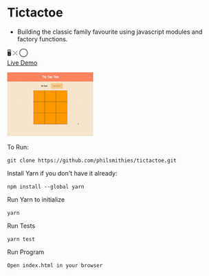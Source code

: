 # Tictactoe

- Building the classic family favourite using javascript modules and factory functions. 

🖥  ⤫   ⃝ 
<br>
[Live Demo](https://philsmithies.github.io/tictactoe/) 

<img src="./tictactoe_preview.gif" style="width: 200px;" alt="tic tac toe demo">


To Run:
```
git clone https://github.com/philsmithies/tictactoe.git
```

Install Yarn if you don't have it already:
```
npm install --global yarn
```

Run Yarn to initialize
```
yarn
```

Run Tests
```
yarn test
```

Run Program
```
Open index.html in your browser
```

